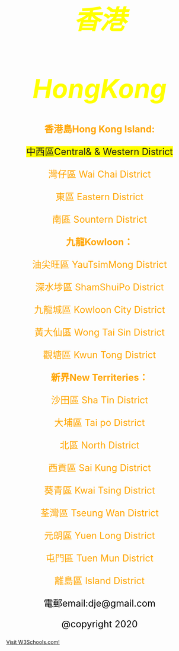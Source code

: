 <style>
body {
  background-image: url('429EA0F6-F280-4D32-8A09-2B69D351C8CC.jpeg');
  background-repeat: no-repeat;
  background-attachment: fixed; 
  background-size: 100% 100%;
}
</style>

<html>

<head>
<style>
body1 {
text-align: center;
font-size: 35px;
}
</style>
</head>

<body1>
<I><h1 style="color:yellow ;">香港</h1></I>
<I><h1 style="color:yellow ;">HongKong</h1></I>
</body1>

<style>
body2 {
text-align: center;
font-size:25px;  
background-color: rgba(0, 0, 0, 0.2);
}
</style>

<style>
a.one:link {background: yellow; text-decoration: none;}
a.one:visited {color: orange; text-decoration: none;}
a.one:hover {text-decoration: underline;}
</style>


<body2 style="color:orange;">
  <b><p>香港島Hong Kong Island:</p></b></a>
  <p><a class="one" href="google.com" target="_blank">中西區Central& &  Western District</a></p>
  <p>灣仔區 Wai Chai District</p>
  <p>東區 Eastern District</p>
  <p>南區 Sountern District</p>
  
<b><p>九龍Kowloon：</p></b>
<p>油尖旺區 YauTsimMong District</p>
<p>深水埗區 ShamShuiPo District</p>
<p>九龍城區 Kowloon City District</p>
<p>黃大仙區 Wong Tai Sin District</p>
<p>觀塘區 Kwun Tong District</p>

<b><p>新界New Territeries：</p></b>
<p>沙田區 Sha Tin District</p>
<p>大埔區 Tai po District</p>
<p>北區 North District</p>
<p>西貢區 Sai Kung District</p>
<p>葵青區 Kwai Tsing District</p>
<p>荃灣區 Tseung Wan District</p>
<p>元朗區 Yuen Long District</p>
<p>屯門區 Tuen Mun District</p>
<p>離島區 Island District</p>
</body2>

<style>
body3 {
text-align: center;
font-size:25px;  
}
</style>

<body3>
<p style="color:black;"> 電郵email:dje@gmail.com </p>
<p style="color:black;"> @copyright 2020 </p>

</body3>
<a href="https://www.w3schools.com/">Visit W3Schools.com!</a>
</html>


